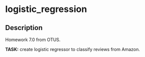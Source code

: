 # logistic_regression

## Description
Homework 7.0 from OTUS.

**TASK:** create logistic regressor to classify reviews from Amazon.
